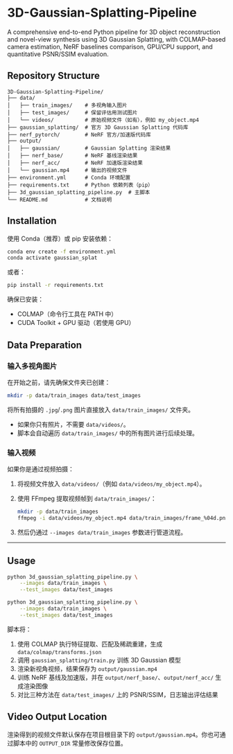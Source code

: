 # 3D-Gaussian-Splatting-Pipeline
A comprehensive end-to-end Python pipeline for 3D object reconstruction and novel-view synthesis using 3D Gaussian Splatting, with COLMAP-based camera estimation, NeRF baselines comparison, GPU/CPU support, and quantitative PSNR/SSIM evaluation.


## Repository Structure

```
3D-Gaussian-Splatting-Pipeline/
├── data/
│   ├── train_images/    # 多视角输入图片
│   ├── test_images/     # 保留评估用测试图片
│   └── videos/          # 原始视频文件（如有），例如 my_object.mp4
├── gaussian_splatting/  # 官方 3D Gaussian Splatting 代码库
├── nerf_pytorch/        # NeRF 官方/加速版代码库
├── output/
│   ├── gaussian/        # Gaussian Splatting 渲染结果
│   ├── nerf_base/       # NeRF 基线渲染结果
│   ├── nerf_acc/        # NeRF 加速版渲染结果
│   └── gaussian.mp4     # 输出的视频文件
├── environment.yml      # Conda 环境配置
├── requirements.txt     # Python 依赖列表（pip）
├── 3d_gaussian_splatting_pipeline.py  # 主脚本
└── README.md            # 文档说明
```

## Installation

使用 Conda（推荐）或 pip 安装依赖：

```bash
conda env create -f environment.yml
conda activate gaussian_splat
```

或者：

```bash
pip install -r requirements.txt
```

确保已安装：

* COLMAP（命令行工具在 PATH 中）
* CUDA Toolkit + GPU 驱动（若使用 GPU）

## Data Preparation

### 输入多视角图片

在开始之前，请先确保文件夹已创建：

```bash
mkdir -p data/train_images data/test_images
```

将所有拍摄的 `.jpg`/`.png` 图片直接放入 `data/train_images/` 文件夹。

* 如果你只有照片，不需要 `data/videos/`。
* 脚本会自动遍历 `data/train_images/` 中的所有图片进行后续处理。

### 输入视频

如果你是通过视频拍摄：

1. 将视频文件放入 `data/videos/`（例如 `data/videos/my_object.mp4`）。
2. 使用 FFmpeg 提取视频帧到 `data/train_images/`：

   ```bash
   mkdir -p data/train_images
   ffmpeg -i data/videos/my_object.mp4 data/train_images/frame_%04d.png
   ```
3. 然后仍通过 `--images data/train_images` 参数进行管道流程。

---

## Usage

```bash
python 3d_gaussian_splatting_pipeline.py \
    --images data/train_images \
    --test_images data/test_images
```

```bash
python 3d_gaussian_splatting_pipeline.py \
    --images data/train_images \
    --test_images data/test_images
```

脚本将：

1. 使用 COLMAP 执行特征提取、匹配及稀疏重建，生成 `data/colmap/transforms.json`
2. 调用 `gaussian_splatting/train.py` 训练 3D Gaussian 模型
3. 渲染新视角视频，结果保存为 `output/gaussian.mp4`
4. 训练 NeRF 基线及加速版，并在 `output/nerf_base/`、`output/nerf_acc/` 生成渲染图像
5. 对比三种方法在 `data/test_images/` 上的 PSNR/SSIM，日志输出评估结果

## Video Output Location

渲染得到的视频文件默认保存在项目根目录下的 `output/gaussian.mp4`。你也可通过脚本中的 `OUTPUT_DIR` 常量修改保存位置。

